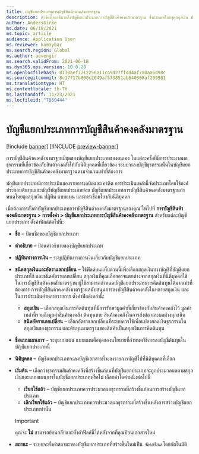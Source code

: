 ```yaml
---
title: บัญชีแยกประเภทการบัญชีสินค้าคงคลังมาตรฐาน
description: หัวข้อนี้จะอธิบายถึงบัญชีแยกประเภทการบัญชีสินค้าคงคลังมาตรฐาน ซึ่งกําหนดโดยชุดสกุลเงิน ปฏิทิน แบบแผน และการเชื่อมโยงกับนิติบุคคล
author: AndersGirke
ms.date: 06/18/2021
ms.topic: article
audience: Application User
ms.reviewer: kamaybac
ms.search.region: Global
ms.author: aevengir
ms.search.validFrom: 2021-06-18
ms.dyn365.ops.version: 10.0.20
ms.openlocfilehash: 0130aef7212256a11ca9d27ffdd4af7a0aa6d98c
ms.sourcegitcommit: 8c17717b800c2649af573851ab640368af299981
ms.translationtype: HT
ms.contentlocale: th-TH
ms.lasthandoff: 11/23/2021
ms.locfileid: "7860444"
---
```

# <a name="global-inventory-accounting-ledger"></a>บัญชีแยกประเภทการบัญชีสินค้าคงคลังมาตรฐาน

[!include [banner](../includes/banner.md)]
[!INCLUDE [preview-banner](../includes/preview-banner.md)]
<!--KFM: Preview until 4/30/2022 -->

การบัญชีสินค้าคงคลังมาตรฐานมีชุดของบัญชีแยกประเภทของตนเอง ในแต่ละครั้งที่มีการประมวลผลธุรกรรมที่เกี่ยวข้องกับสินค้าคงคลังให้กับนิติบุคคลที่เกี่ยวข้อง ระบบจะลงบัญชีธุรกรรมนั้นในบัญชีแยกประเภทการบัญชีสินค้าคงคลังมาตรฐานตามจํานวนเท่าที่ต้องการ

บัญชีแยกประเภทมีการประเมินของรายการเดบิตและเครดิต การประเมินเหล่านี้จัดประเภทโดยใช้องค์ประกอบต้นทุนและบัญชีบัญชีแยกประเภทย่อย บัญชีแยกประเภทการบัญชีสินค้าคงคลังมาตรฐานกําหนดโดยชุดสกุลเงิน ปฏิทิน แบบแผน และการเชื่อมโยงกับนิติบุคคล

เมื่อต้องการตั้งค่าบัญชีแยกประเภทการบัญชีสินค้าคงคลังมาตรฐานของคุณ ให้ไปที่ **การบัญชีสินค้าคงคลังมาตรฐาน \> การตั้งค่า \> บัญชีแยกประเภทการบัญชีสินค้าคงคลังมาตรฐาน** สำหรับแต่ละบัญชีแยกประเภท ตั้งค่าฟิลด์ต่อไปนี้:

- **ชื่อ** – ป้อนชื่อของบัญชีแยกประเภท
- **คำอธิบาย** – ป้อนคำอธิบายของบัญชีแยกประเภท
- **ปฏิทินทางการเงิน** – ระบุปฏิทินทางการเงินเกี่ยวกับบัญชีแยกประเภท
- **ชนิดสกุลเงินและอัตราแลกเปลี่ยน** – ใช้ฟิลด์บนแท็บด่วนนี้เพื่อเลือกสกุลเงินทางบัญชีที่บัญชีแยกประเภทใช้ และชนิดอัตราแลกเปลี่ยน สกุลเงินที่คุณเลือกอาจแตกต่างจากสกุลเงินที่นิติบุคคลใช้ ในการบัญชีสินค้าคงคลังมาตรฐาน ผู้ใช้สามารถกําหนดบัญชีแยกประเภทการคิดต้นทุนได้มากเท่าที่ต้องการ การบัญชีสินค้าคงคลังมาตรฐานสนับสนุนการลงบัญชีสินค้าคงคลังในหลายสกุลเงิน และในการประเมินค่าหลายรายการ ตั้งค่าฟิลด์เหล่านี้:

    - **สกุลเงิน** – เลือกสกุลเงินการคิดต้นทุนที่มีการรักษามูลค่าที่เกี่ยวข้องกับสินค้าคงคลังไว้ มูลค่าเหล่านี้รวมถึงมูลค่าสินค้าคงคลัง ต้นทุนขาย สินค้าคงคลังในการส่งต่อ และผลต่างทุกชนิด
    - **ชนิดอัตราแลกเปลี่ยน** – เลือกอัตราแลกเปลี่ยนที่ระบบควรใช้เพื่อแปลงยอดเงินธุรกรรมในสกุลเงินของธุรกรรม และต้นทุนมาตรฐานของสินค้าเป็นสกุลเงินการคิดต้นทุน

- **ชื่อแบบแผนการ** – ระบุแบบแผน แบบแผนคือชุดของนโยบายที่กําหนดวิธีการลงบัญชีต้นทุนในบัญชีแยกประเภทนี้
- **นิติบุคคล** – บัญชีแยกประเภทจะลงบัญชีเอกสารที่จะลงรายการบัญชีไปที่นิติบุคคลที่เลือก
- **เริ่มต้น** – เลือกว่าธุรกรรมสินค้าคงคลังที่สร้างขึ้นก่อนที่บัญชีแยกประเภทจะถูกประมวลผลตามสกุลเงินและแบบแผนการในบัญชีแยกประเภทหรือไม่ เลือกค่าใดค่าหนึ่งต่อไปนี้

    - **เรียกใช้แล้ว** – บัญชีแยกประเภทควรประมวลผลธุรกรรมที่สร้างขึ้นก่อนการสร้างบัญชีแยกประเภท
    - **เลิกเรียกใช้แล้ว** – บัญชีแยกประเภทควรประมวลผลธุรกรรมที่สร้างขึ้นหลังการสร้างบัญชีแยกประเภทเท่านั้น

    > [!IMPORTANT]
    > คุณจะ **ไม่** สามารถย้อนกลับและตั้งค่าฟิลด์นี้ได้หลังจากที่คุณป้อนเอกสารใหม่

- **สถานะ** – ระบบจะตั้งค่าสถานะของบัญชีแยกประเภทที่สร้างขึ้นใหม่เป็น *จัดเตรียม* โดยอัตโนมัติ
